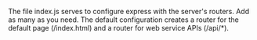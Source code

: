 The file index.js serves to configure express with the server's
routers. Add as many as you need. The default configuration
creates a router for the default page (/index.html) and a
router for web service APIs (/api/*).


